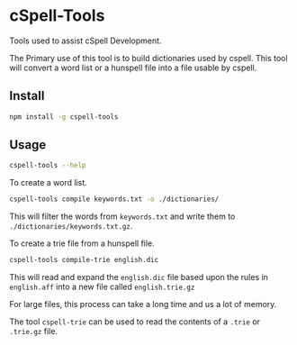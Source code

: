 # cSpell-Tools

Tools used to assist cSpell Development.

The Primary use of this tool is to build dictionaries used by cspell.  This tool will convert a word list or a hunspell file into a file usable by cspell.

## Install

```sh
npm install -g cspell-tools
```

## Usage

```sh
cspell-tools --help
```

To create a word list.

```sh
cspell-tools compile keywords.txt -o ./dictionaries/
```

This will filter the words from `keywords.txt` and write them to `./dictionaries/keywords.txt.gz`.

To create a trie file from a hunspell file.

```sh
cspell-tools compile-trie english.dic
```

This will read and expand the `english.dic` file based upon the rules in `english.aff` into a new file called `english.trie.gz`

For large files, this process can take a long time and us a lot of memory.

The tool `cspell-trie` can be used to read the contents of a `.trie` or `.trie.gz` file.
